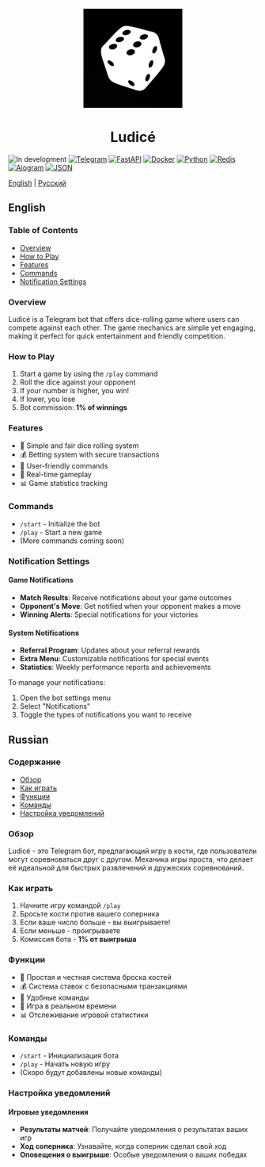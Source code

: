 <p align="center">
  <img src="docs/ludice-logo.png" height="200">
</p>
<h1 align="center">
  Ludicé
</h1>

![In development](https://img.shields.io/badge/In%20development-🔧-orange?style=for-the-badge)
[![Telegram](https://img.shields.io/badge/Telegram-Bot-0088cc?style=for-the-badge&logo=telegram&logoColor=white)](https://t.me/ludicebot)
[![FastAPI](https://img.shields.io/badge/FastAPI-005f73?style=for-the-badge&logo=fastapi&logoColor=white)](https://fastapi.tiangolo.com/)
[![Docker](https://img.shields.io/badge/Docker-2496ED?style=for-the-badge&logo=docker&logoColor=white)](https://www.docker.com/)
[![Python](https://img.shields.io/badge/Python-3.9%20%7C%203.10-blue?style=for-the-badge&logo=python&logoColor=white)](https://www.python.org/)
[![Redis](https://img.shields.io/badge/Redis-DC382D?style=for-the-badge&logo=redis&logoColor=white)](https://redis.io/)
[![Aiogram](https://img.shields.io/badge/Aiogram-3.x-2CA5E0?style=for-the-badge&logo=telegram&logoColor=white)](https://docs.aiogram.dev/)
[![JSON](https://img.shields.io/badge/JSON-data-000?style=for-the-badge&logo=json&logoColor=white)](https://www.json.org/)



[English](#english) | [Русский](#russian) 

## English

### Table of Contents

- [Overview](#overview)
- [How to Play](#how-to-play)
- [Features](#features)
- [Commands](#commands)
- [Notification Settings](#notification-settings)


### Overview

Ludicé is a Telegram bot that offers dice-rolling game where users can compete against each other. The game mechanics are simple yet engaging, making it perfect for quick entertainment and friendly competition.

### How to Play

1. Start a game by using the `/play` command
2. Roll the dice against your opponent
3. If your number is higher, you win!
4. If lower, you lose
5. Bot commission: **1% of winnings**

### Features

- 🎲 Simple and fair dice rolling system
- 💰 Betting system with secure transactions
- 🤖 User-friendly commands
- 🔄 Real-time gameplay
- 📊 Game statistics tracking

### Commands

- `/start` - Initialize the bot
- `/play` - Start a new game
- (More commands coming soon)

### Notification Settings

#### Game Notifications

- **Match Results**: Receive notifications about your game outcomes
- **Opponent's Move**: Get notified when your opponent makes a move
- **Winning Alerts**: Special notifications for your victories

#### System Notifications

- **Referral Program**: Updates about your referral rewards
- **Extra Menu**: Customizable notifications for special events
- **Statistics**: Weekly performance reports and achievements

To manage your notifications:

1. Open the bot settings menu
2. Select "Notifications"
3. Toggle the types of notifications you want to receive

## Russian

### Содержание

- [Обзор](#обзор)
- [Как играть](#как-играть)
- [Функции](#функции)
- [Команды](#команды)
- [Настройка уведомлений](#настройка-уведомлений)

### Обзор

Ludicé - это Telegram бот, предлагающий игру в кости, где пользователи могут соревноваться друг с другом. Механика игры проста, что делает её идеальной для быстрых развлечений и дружеских соревнований.

### Как играть

1. Начните игру командой `/play`
2. Бросьте кости против вашего соперника
3. Если ваше число больше - вы выигрываете!
4. Если меньше - проигрываете
5. Комиссия бота - **1% от выигрыша**

### Функции

- 🎲 Простая и честная система броска костей
- 💰 Система ставок с безопасными транзакциями
- 🤖 Удобные команды
- 🔄 Игра в реальном времени
- 📊 Отслеживание игровой статистики

### Команды

- `/start` - Инициализация бота
- `/play` - Начать новую игру
- (Скоро будут добавлены новые команды)

### Настройка уведомлений

#### Игровые уведомления

- **Результаты матчей**: Получайте уведомления о результатах ваших игр
- **Ход соперника**: Узнавайте, когда соперник сделал свой ход
- **Оповещения о выигрыше**: Особые уведомления о ваших победах
